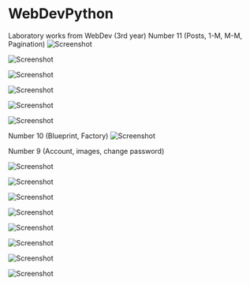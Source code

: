 # WebDevPython
Laboratory works from WebDev (3rd year)
Number 11 (Posts, 1-M, M-M, Pagination)
![Screenshot](./lab11/screenshots/lab11_img_2.png)

![Screenshot](./lab11/screenshots/lab11_img_3.png)

![Screenshot](./lab11/screenshots/lab11_img_4.png)

![Screenshot](./lab11/screenshots/lab11_img_7.png)

![Screenshot](./lab11/screenshots/lab11_img_11.png)

![Screenshot](./lab11/screenshots/lab11_img_12.png)

Number 10 (Blueprint, Factory)
![Screenshot](./lab10/screenshots/lab10_img_1.png)

Number 9 (Account, images, change password)

![Screenshot](./lab9/screenshots/lab9_img_1.png)

![Screenshot](./lab9/screenshots/lab9_img_2.png)

![Screenshot](./lab9/screenshots/lab9_img_3.png)

![Screenshot](./lab9/screenshots/lab9_img_4.png)

![Screenshot](./lab9/screenshots/lab9_img_5.png)

![Screenshot](./lab9/screenshots/lab9_img_6.png)

![Screenshot](./lab9/screenshots/lab9_img_7.png)

![Screenshot](./lab9/screenshots/lab9_img_8.png)

